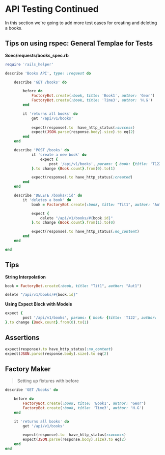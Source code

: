 # API Testing Continued

In this section we're going to add more test cases for creating and deleting a books.


## Tips on using rspec: General Templae for Tests

**Soec/requests/books_spec.rb**
```rb
require 'rails_helper'

describe 'Books API', type: :request do

    describe 'GET /books' do

        before do
            FactoryBot.create(:book, title: 'Book1', author: 'Geor')
            FactoryBot.create(:book, title: 'Time3', author: 'H.G')
        end

        it 'returns all books' do
            get '/api/v1/books'
    
            expect(response).to  have_http_status(:success)
            expect(JSON.parse(response.body).size).to eq(2)
        end
    end

    describe 'POST /books' do
            it 'create a new book' do
                expect {
                    post '/api/v1/books', params: { book: {title: 'T122', author: 'A333'} }
            }.to change {Book.count}.from(0).to(1)

            expect(response).to have_http_status(:created)
        end
    end

    describe 'DELETE /books/:id' do
        it 'deletes a book' do
            book = FactoryBot.create(:book, title: "Tit1", author: "Aut1")

            expect {
                delete "/api/v1/books/#{book.id}"
            }.to change {Book.count}.from(1).to(0)

            expect(response).to have_http_status(:no_content)
        end
    end

end

```

## Tips

**String Interpolation**

```rb
book = FactoryBot.create(:book, title: "Tit1", author: "Aut1")

delete "/api/v1/books/#{book.id}"
```

**Using Expect Block with Models**

```rb
expect {
        post '/api/v1/books', params: { book: {title: 'T122', author: 'A333'} }
}.to change {Book.count}.from(0).to(1)
```

## Assertions

```rb
expect(response).to have_http_status(:no_content)
expect(JSON.parse(response.body).size).to eq(2)
```

## Factory Maker
> Setting up fixtures with before

```rb
describe 'GET /books' do

    before do
        FactoryBot.create(:book, title: 'Book1', author: 'Geor')
        FactoryBot.create(:book, title: 'Time3', author: 'H.G')
    end

    it 'returns all books' do
        get '/api/v1/books'

        expect(response).to  have_http_status(:success)
        expect(JSON.parse(response.body).size).to eq(2)
    end
end
```
